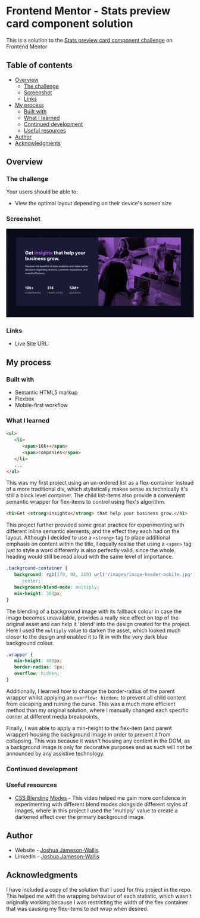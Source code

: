 # Frontend Mentor - Stats preview card component solution

This is a solution to the [Stats preview card component challenge](linkhttps://www.frontendmentor.io/challenges/stats-preview-card-component-8JqbgoU62) on Frontend Mentor

## Table of contents

-  [Overview](#overview)
   -  [The challenge](#the-challenge)
   -  [Screenshot](#screenshot)
   -  [Links](#links)
-  [My process](#my-process)
   -  [Built with](#built-with)
   -  [What I learned](#what-i-learned)
   -  [Continued development](#continued-development)
   -  [Useful resources](#useful-resources)
-  [Author](#author)
-  [Acknowledgments](#acknowledgments)

## Overview

### The challenge

Your users should be able to:

-  View the optimal layout depending on their device's screen size

### Screenshot

![](./Screenshot.png)

### Links

-  Live Site URL:

## My process

### Built with

-  Semantic HTML5 markup
-  Flexbox
-  Mobile-first workflow

### What I learned

```html
<ul>
   <li>
      <span>10k+</span>
      <span>companies</span>
   </li>
   ...
</ul>
```

This was my first project using an un-ordered list as a flex-container instead of a more traditional div, which stylistically makes sense as technically it's still a block level container. The child list-items also provide a convenient semantic wrapper for flex-items to control using flex's algorithm.

```html
<h1>Get <strong>insights</strong> that help your business grow.</h1>
```

This project further provided some great practice for experimenting with different inline semantic elements, and the effect they each had on the layout. Although I decided to use a `<strong>` tag to place additional emphasis on content within the title, I equally realise that using a `<span>` tag just to style a word differently is also perfectly valid, since the whole heading would still be read aloud with the same level of importance.

```css
.background-container {
   background: rgb(170, 92, 219) url('/images/image-header-mobile.jpg') no-repeat
      center;
   background-blend-mode: multiply;
   min-height: 300px;
}
```

The blending of a background image with its fallback colour in case the image becomes unavailable, provides a really nice effect on top of the original asset and can help it 'blend' into the design created for the project. Here I used the `multiply` value to darken the asset, which looked much closer to the design and enabled it to fit in with the very dark blue background colour.

```css
.wrapper {
   min-height: 400px;
   border-radius: 5px;
   overflow: hidden;
}
```

Additionally, I learned how to change the border-radius of the parent wrapper whilst applying an `overflow: hidden;` to prevent all child content from escaping and ruining the curve. This was a much more efficient method than my original solution, where I manually changed each specific corner at different media breakpoints.

Finally, I was able to apply a min-height to the flex-item (and parent wrapper) housing the background image in order to prevent it from collapsing. This was because it wasn't housing any content in the DOM, as a background image is only for decorative purposes and as such will not be announced by any assistive technology.

### Continued development

### Useful resources

-  [CSS Blending Modes](https://www.youtube.com/watch?v=-c94pr41jaI&ab_channel=KevinPowell) - This video helped me gain more confidence in experimenting with different blend modes alongside different styles of images, where in this project I used the 'multiply' value to create a darkened effect over the primary background image.

## Author

-  Website - [Joshua Jameson-Wallis](https://joshuajamesonwallis.com)
-  Linkedin - [Joshua Jameson-Wallis]()

## Acknowledgments

I have included a copy of the solution that I used for this project in the repo. This helped me with the wrapping behaviour of each statistic, which wasn't originally working because I was restricting the width of the flex container that was causing my flex-items to not wrap when desired.
